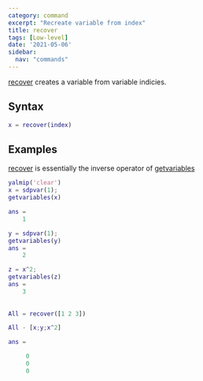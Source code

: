 ```yaml
---
category: command
excerpt: "Recreate variable from index"
title: recover
tags: [Low-level]
date: '2021-05-06'
sidebar:
  nav: "commands"
---
```


[recover](/command/recover) creates a variable from variable indicies.

## Syntax

````matlab
x = recover(index)
````

## Examples

[recover](/command/recover) is essentially the inverse operator of [getvariables](/command/getvariables)

````matlab
yalmip('clear')
x = sdpvar(1);
getvariables(x)

ans = 
    1

y = sdpvar(1);
getvariables(y)
ans = 
    2

z = x^2;
getvariables(z)
ans = 
    3
    
    
All = recover([1 2 3])

All - [x;y;x^2]

ans =

     0
     0
     0
````
